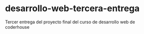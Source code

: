 # desarrollo-web-tercera-entrega
Tercer entrega del proyecto final del curso de desarrollo web de coderhouse
